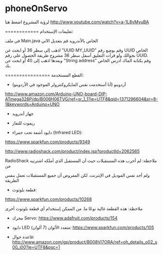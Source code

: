 phoneOnServo
============
لرؤية المشروع اضغط هنا http://www.youtube.com/watch?v=a-1L8vMyuBA

============
تعليمات الإستخدام:

 في﻿ ملف Main.java الخاص بالأندرويد قم بتعديل الآتي
 
اذهب إلى سطر 36 أو ابحث عن "UUID MY_UUID" وقم بوضع رقم UUID الخاص بجوالك ولو قرأت التعليق أسفل سطر 36 مشروح طريقة الحصول على رقم UUID.
وبعدها اذهب إلى 40 أو ابحث عن "String address" وقم بكتابة الماك ادرس الخاص بك.

================
القطع المستخدمة: 

- أردوينو (أنا أستخدمت نفس المايكروكنترولر الموجود في الأردوينو)

http://www.amazon.com/Arduino-UNO-board-DIP-ATmega328P/dp/B006H06TVG/ref=sr_1_1?ie=UTF8&qid=1371296604&sr=8-1&keywords=Arduino+UNO



- جهاز أندرويد 



- ريموت للتفاز



- دايود أشعة تحت حمراء (Infrared LED):

https://www.sparkfun.com/products/9349


http://www.radioshack.com/product/index.jsp?productId=2062565

RadioShack 
ملاحظة: لم أجرب هذه المستقبلات حيث أن المستقبل الذي أملكه اشترتيه من 

 ولم أجد نفس الموديل في الإنترنت. لكن المفروض أن جميع المستقبلات تعمل بنفس الطريقة


- قطعة بلوتوث:

https://www.sparkfun.com/products/10268

ملاحظة: هذه القطعة غالية نوعًا ما. من الممكن إستخدام أي قطعة بلوتوث أخرى


- محرك Servo:
https://www.adafruit.com/products/154


- دايود LED متعدد الألوان (7 ألوان):
https://www.sparkfun.com/products/105


- قاعدة جوال:
http://www.amazon.com/gp/product/B008VI7ORA/ref=oh_details_o02_s00_i00?ie=UTF8&psc=1
